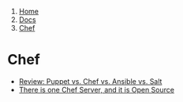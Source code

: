 <!-- -
Title: Chef
Description: Chef Orchestration and Configuration Management
First Published: 2013-11-27
Last Updated: 2014-11-01
- -->

<ol class="breadcrumb" itemprop="breadcrumb">
        <li><a href="/">Home</a></li>
        <li><a href="/docs/">Docs</a></li>
        <li><a href="/docs/chef.html">Chef</a></li>
</ol>

Chef
====

*   [Review: Puppet vs. Chef vs. Ansible vs. Salt](http://www.infoworld.com/d/data-center/review-puppet-vs-chef-vs-ansible-vs-salt-231308)
*   [There is one Chef Server, and it is Open Source](https://www.getchef.com/blog/2014/09/08/there-is-one-chef-server-and-it-is-open-source/)
